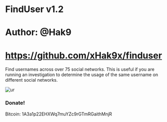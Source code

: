 # FindUser v1.2
# Author: @Hak9
# https://github.com/xHak9x/finduser

Find usernames across over 75 social networks.
This is useful if you are running an investigation to determine the usage of the same username on different social networks.

![ur](https://image.ibb.co/kk5OHe/finduser.png)

### Donate! 
Bitcoin: 1A3a1p22EHXWq7muYZc9rGTmRGaithMnjR
